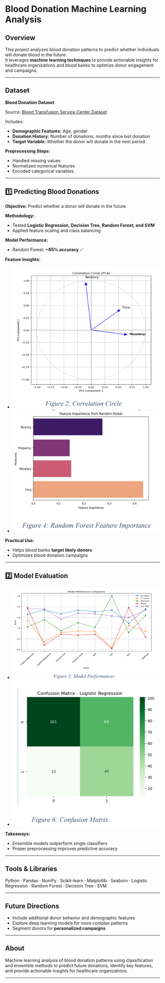 # Blood Donation Machine Learning Analysis

## Overview
This project analyzes blood donation patterns to predict whether individuals will donate blood in the future.  
It leverages **machine learning techniques** to provide actionable insights for healthcare organizations and blood banks to optimize donor engagement and campaigns.

---

## Dataset
**Blood Donation Dataset**  

Source: [Blood Transfusion Service Center Dataset](https://archive.ics.uci.edu/ml/datasets/blood+transfusion+service+center)  


Includes:  
- **Demographic Features:** Age, gender  
- **Donation History:** Number of donations, months since last donation  
- **Target Variable:** Whether the donor will donate in the next period  

**Preprocessing Steps:**  
- Handled missing values  
- Normalized numerical features  
- Encoded categorical variables  

---

## 1️⃣ Predicting Blood Donations
**Objective:** Predict whether a donor will donate in the future.

**Methodology:**  
- Tested **Logistic Regression, Decision Tree, Random Forest, and SVM**  
- Applied feature scaling and class balancing  

**Model Performance:**  
- Random Forest: **~85% accuracy** ✅  

**Feature Insights:**  
- ![Correlation Circle](images/Correlation%20Circle.png)
- ![Feature Importance](images/Feature%20Importance.png)

**Practical Use:**  
- Helps blood banks **target likely donors**  
- Optimizes blood donation campaigns  

---

## 2️⃣ Model Evaluation
- ![Model Performance](images/Model%20Performance.png)  
- ![Confusion Matrix](images/Confusion%20Matrix.png)  

**Takeaways:**  
- Ensemble models outperform single classifiers  
- Proper preprocessing improves predictive accuracy  

---

## Tools & Libraries
Python · Pandas · NumPy · Scikit-learn · Matplotlib · Seaborn · Logistic Regression · Random Forest · Decision Tree · SVM  

---

## Future Directions
- Include additional donor behavior and demographic features  
- Explore deep learning models for more complex patterns  
- Segment donors for **personalized campaigns**  

---

## About
Machine learning analysis of blood donation patterns using classification and ensemble methods to predict future donations, identify key features, and provide actionable insights for healthcare organizations.

---
